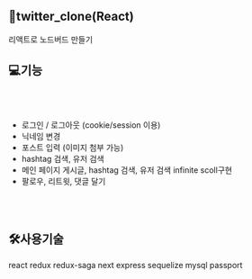 ## 👏twitter_clone(React)

리액트로 노드버드 만들기

## 💻기능

<br/><br/>

- 로그인 / 로그아웃 (cookie/session 이용)
- 닉네임 변경
- 포스트 입력 (이미지 첨부 가능)
- hashtag 검색, 유저 검색
- 메인 페이지 게시글, hashtag 검색, 유저 검색 infinite scoll구현
- 팔로우, 리트윗, 댓글 달기

<br/><br/>

## 🛠️사용기술
react
redux
redux-saga
next
express
sequelize
mysql
passport
